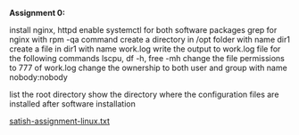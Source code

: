**Assignment 0:**

install nginx, httpd
enable systemctl for both software packages
grep for nginx with rpm -qa command 
create a directory in /opt folder with name dir1
create a file in dir1 with name work.log
write the output to  work.log file for the following commands lscpu, df -h, free -mh 
change the file permissions to 777 of work.log
change the ownership to  both user and group with name nobody:nobody

list the root directory
show the directory where the configuration files are installed after software installation


[satish-assignment-linux.txt](/.attachments/satish-assignment-linux-a26e161d-a360-4e8b-9420-4138368aae65.txt)